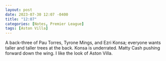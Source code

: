 ```yaml
---
layout: post
date: 2023-07-30 12:07 -0400
title: "12:07"
categories: [Notes, Premier League]
tags: [Aston Villa]
---
```


A back-three of Pau Torres, Tyrone Mings, and Ezri Konsa; everyone wants taller and taller trees at the back. Konsa is underrated. Matty Cash pushing forward down the wing. I like the look of Aston Villa.



